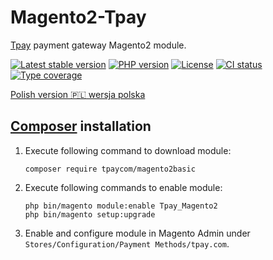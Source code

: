 # Magento2-Tpay

[Tpay](https://tpay.com) payment gateway Magento2 module.

[![Latest stable version](https://img.shields.io/packagist/v/tpaycom/magento2basic.svg?label=current%20version)](https://packagist.org/packages/tpaycom/magento2basic)
[![PHP version](https://img.shields.io/packagist/php-v/tpaycom/magento2basic.svg)](https://php.net)
[![License](https://img.shields.io/github/license/tpay-com/tpay-magento2-basic.svg)](LICENSE)
[![CI status](https://github.com/tpay-com/tpay-magento2-basic/actions/workflows/ci.yaml/badge.svg?branch=master)](https://github.com/tpay-com/tpay-magento2-basic/actions)
[![Type coverage](https://shepherd.dev/github/tpay-com/tpay-magento2-basic/coverage.svg)](https://shepherd.dev/github/tpay-com/tpay-magento2-basic)

[Polish version :poland: wersja polska](./README_PL.md)

## [Composer](https://getcomposer.org) installation

1. Execute following command to download module:
    ```console
    composer require tpaycom/magento2basic
    ```

2. Execute following commands to enable module:
    ```console
    php bin/magento module:enable Tpay_Magento2
    php bin/magento setup:upgrade
    ```

3. Enable and configure module in Magento Admin under `Stores/Configuration/Payment Methods/tpay.com`.
